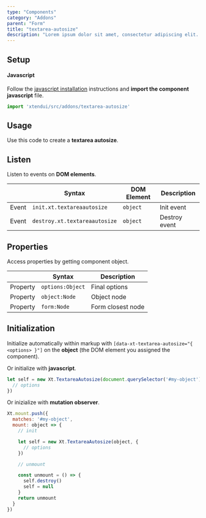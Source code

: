 ```yaml
---
type: "Components"
category: "Addons"
parent: "Form"
title: "textarea-autosize"
description: "Lorem ipsum dolor sit amet, consectetur adipiscing elit. Nunc tempus laoreet leo sit amet iaculis."
---
```


## Setup

#### Javascript

Follow the [javascript installation](/introduction/getting-started/setup#javascript-installation) instructions and **import the component javascript** file.

```jsx
import 'xtendui/src/addons/textarea-autosize'
```

## Usage

Use this code to create a **textarea autosize**.

<demo>
  <demovanilla src="vanilla/components/addons/textarea-autosize">
  </demovanilla>
</demo>

## Listen

Listen to events on **DOM elements**.

<div class="table-scroll">

|                         | Syntax                                    | DOM Element                    | Description                   |
| ----------------------- | ----------------------------------------- | ----------------------------- | ----------------------------- |
| Event                   | `init.xt.textareaautosize`           | `object` | Init event             |
| Event                   | `destroy.xt.textareaautosize`           | `object` | Destroy event             |

</div>

## Properties

Access properties by getting component object.

<div class="table-scroll">

|                         | Syntax                                   | Description                   |
| ----------------------- | ---------------------------------------- | ----------------------------- |
| Property                   | `options:Object`       | Final options             |
| Property                   | `object:Node`       | Object node             |
| Property                   | `form:Node`       | Form closest node             |

</div>

## Initialization

Initialize automatically within markup with `[data-xt-textarea-autosize="{ <options> }"]` on the **object** (the DOM element you assigned the component).

Or initialize with **javascript**.

```js
let self = new Xt.TextareaAutosize(document.querySelector('#my-object'), {
  // options
})
```

Or inizialize with **mutation observer**.

```js
Xt.mount.push({
  matches: '#my-object',
  mount: object => {
    // init

    let self = new Xt.TextareaAutosize(object, {
      // options
    })

    // unmount

    const unmount = () => {
      self.destroy()
      self = null
    }
    return unmount
  }
})
```
